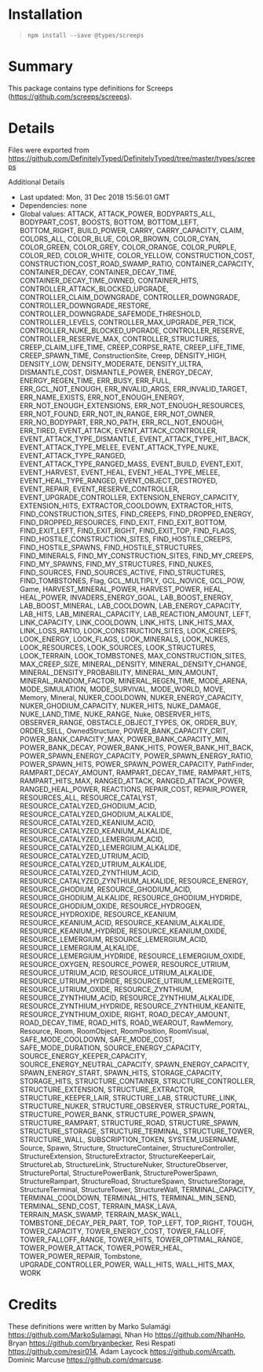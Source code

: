 # Installation
> `npm install --save @types/screeps`

# Summary
This package contains type definitions for Screeps (https://github.com/screeps/screeps).

# Details
Files were exported from https://github.com/DefinitelyTyped/DefinitelyTyped/tree/master/types/screeps

Additional Details
 * Last updated: Mon, 31 Dec 2018 15:56:01 GMT
 * Dependencies: none
 * Global values: ATTACK, ATTACK_POWER, BODYPARTS_ALL, BODYPART_COST, BOOSTS, BOTTOM, BOTTOM_LEFT, BOTTOM_RIGHT, BUILD_POWER, CARRY, CARRY_CAPACITY, CLAIM, COLORS_ALL, COLOR_BLUE, COLOR_BROWN, COLOR_CYAN, COLOR_GREEN, COLOR_GREY, COLOR_ORANGE, COLOR_PURPLE, COLOR_RED, COLOR_WHITE, COLOR_YELLOW, CONSTRUCTION_COST, CONSTRUCTION_COST_ROAD_SWAMP_RATIO, CONTAINER_CAPACITY, CONTAINER_DECAY, CONTAINER_DECAY_TIME, CONTAINER_DECAY_TIME_OWNED, CONTAINER_HITS, CONTROLLER_ATTACK_BLOCKED_UPGRADE, CONTROLLER_CLAIM_DOWNGRADE, CONTROLLER_DOWNGRADE, CONTROLLER_DOWNGRADE_RESTORE, CONTROLLER_DOWNGRADE_SAFEMODE_THRESHOLD, CONTROLLER_LEVELS, CONTROLLER_MAX_UPGRADE_PER_TICK, CONTROLLER_NUKE_BLOCKED_UPGRADE, CONTROLLER_RESERVE, CONTROLLER_RESERVE_MAX, CONTROLLER_STRUCTURES, CREEP_CLAIM_LIFE_TIME, CREEP_CORPSE_RATE, CREEP_LIFE_TIME, CREEP_SPAWN_TIME, ConstructionSite, Creep, DENSITY_HIGH, DENSITY_LOW, DENSITY_MODERATE, DENSITY_ULTRA, DISMANTLE_COST, DISMANTLE_POWER, ENERGY_DECAY, ENERGY_REGEN_TIME, ERR_BUSY, ERR_FULL, ERR_GCL_NOT_ENOUGH, ERR_INVALID_ARGS, ERR_INVALID_TARGET, ERR_NAME_EXISTS, ERR_NOT_ENOUGH_ENERGY, ERR_NOT_ENOUGH_EXTENSIONS, ERR_NOT_ENOUGH_RESOURCES, ERR_NOT_FOUND, ERR_NOT_IN_RANGE, ERR_NOT_OWNER, ERR_NO_BODYPART, ERR_NO_PATH, ERR_RCL_NOT_ENOUGH, ERR_TIRED, EVENT_ATTACK, EVENT_ATTACK_CONTROLLER, EVENT_ATTACK_TYPE_DISMANTLE, EVENT_ATTACK_TYPE_HIT_BACK, EVENT_ATTACK_TYPE_MELEE, EVENT_ATTACK_TYPE_NUKE, EVENT_ATTACK_TYPE_RANGED, EVENT_ATTACK_TYPE_RANGED_MASS, EVENT_BUILD, EVENT_EXIT, EVENT_HARVEST, EVENT_HEAL, EVENT_HEAL_TYPE_MELEE, EVENT_HEAL_TYPE_RANGED, EVENT_OBJECT_DESTROYED, EVENT_REPAIR, EVENT_RESERVE_CONTROLLER, EVENT_UPGRADE_CONTROLLER, EXTENSION_ENERGY_CAPACITY, EXTENSION_HITS, EXTRACTOR_COOLDOWN, EXTRACTOR_HITS, FIND_CONSTRUCTION_SITES, FIND_CREEPS, FIND_DROPPED_ENERGY, FIND_DROPPED_RESOURCES, FIND_EXIT, FIND_EXIT_BOTTOM, FIND_EXIT_LEFT, FIND_EXIT_RIGHT, FIND_EXIT_TOP, FIND_FLAGS, FIND_HOSTILE_CONSTRUCTION_SITES, FIND_HOSTILE_CREEPS, FIND_HOSTILE_SPAWNS, FIND_HOSTILE_STRUCTURES, FIND_MINERALS, FIND_MY_CONSTRUCTION_SITES, FIND_MY_CREEPS, FIND_MY_SPAWNS, FIND_MY_STRUCTURES, FIND_NUKES, FIND_SOURCES, FIND_SOURCES_ACTIVE, FIND_STRUCTURES, FIND_TOMBSTONES, Flag, GCL_MULTIPLY, GCL_NOVICE, GCL_POW, Game, HARVEST_MINERAL_POWER, HARVEST_POWER, HEAL, HEAL_POWER, INVADERS_ENERGY_GOAL, LAB_BOOST_ENERGY, LAB_BOOST_MINERAL, LAB_COOLDOWN, LAB_ENERGY_CAPACITY, LAB_HITS, LAB_MINERAL_CAPACITY, LAB_REACTION_AMOUNT, LEFT, LINK_CAPACITY, LINK_COOLDOWN, LINK_HITS, LINK_HITS_MAX, LINK_LOSS_RATIO, LOOK_CONSTRUCTION_SITES, LOOK_CREEPS, LOOK_ENERGY, LOOK_FLAGS, LOOK_MINERALS, LOOK_NUKES, LOOK_RESOURCES, LOOK_SOURCES, LOOK_STRUCTURES, LOOK_TERRAIN, LOOK_TOMBSTONES, MAX_CONSTRUCTION_SITES, MAX_CREEP_SIZE, MINERAL_DENSITY, MINERAL_DENSITY_CHANGE, MINERAL_DENSITY_PROBABILITY, MINERAL_MIN_AMOUNT, MINERAL_RANDOM_FACTOR, MINERAL_REGEN_TIME, MODE_ARENA, MODE_SIMULATION, MODE_SURVIVAL, MODE_WORLD, MOVE, Memory, Mineral, NUKER_COOLDOWN, NUKER_ENERGY_CAPACITY, NUKER_GHODIUM_CAPACITY, NUKER_HITS, NUKE_DAMAGE, NUKE_LAND_TIME, NUKE_RANGE, Nuke, OBSERVER_HITS, OBSERVER_RANGE, OBSTACLE_OBJECT_TYPES, OK, ORDER_BUY, ORDER_SELL, OwnedStructure, POWER_BANK_CAPACITY_CRIT, POWER_BANK_CAPACITY_MAX, POWER_BANK_CAPACITY_MIN, POWER_BANK_DECAY, POWER_BANK_HITS, POWER_BANK_HIT_BACK, POWER_SPAWN_ENERGY_CAPACITY, POWER_SPAWN_ENERGY_RATIO, POWER_SPAWN_HITS, POWER_SPAWN_POWER_CAPACITY, PathFinder, RAMPART_DECAY_AMOUNT, RAMPART_DECAY_TIME, RAMPART_HITS, RAMPART_HITS_MAX, RANGED_ATTACK, RANGED_ATTACK_POWER, RANGED_HEAL_POWER, REACTIONS, REPAIR_COST, REPAIR_POWER, RESOURCES_ALL, RESOURCE_CATALYST, RESOURCE_CATALYZED_GHODIUM_ACID, RESOURCE_CATALYZED_GHODIUM_ALKALIDE, RESOURCE_CATALYZED_KEANIUM_ACID, RESOURCE_CATALYZED_KEANIUM_ALKALIDE, RESOURCE_CATALYZED_LEMERGIUM_ACID, RESOURCE_CATALYZED_LEMERGIUM_ALKALIDE, RESOURCE_CATALYZED_UTRIUM_ACID, RESOURCE_CATALYZED_UTRIUM_ALKALIDE, RESOURCE_CATALYZED_ZYNTHIUM_ACID, RESOURCE_CATALYZED_ZYNTHIUM_ALKALIDE, RESOURCE_ENERGY, RESOURCE_GHODIUM, RESOURCE_GHODIUM_ACID, RESOURCE_GHODIUM_ALKALIDE, RESOURCE_GHODIUM_HYDRIDE, RESOURCE_GHODIUM_OXIDE, RESOURCE_HYDROGEN, RESOURCE_HYDROXIDE, RESOURCE_KEANIUM, RESOURCE_KEANIUM_ACID, RESOURCE_KEANIUM_ALKALIDE, RESOURCE_KEANIUM_HYDRIDE, RESOURCE_KEANIUM_OXIDE, RESOURCE_LEMERGIUM, RESOURCE_LEMERGIUM_ACID, RESOURCE_LEMERGIUM_ALKALIDE, RESOURCE_LEMERGIUM_HYDRIDE, RESOURCE_LEMERGIUM_OXIDE, RESOURCE_OXYGEN, RESOURCE_POWER, RESOURCE_UTRIUM, RESOURCE_UTRIUM_ACID, RESOURCE_UTRIUM_ALKALIDE, RESOURCE_UTRIUM_HYDRIDE, RESOURCE_UTRIUM_LEMERGITE, RESOURCE_UTRIUM_OXIDE, RESOURCE_ZYNTHIUM, RESOURCE_ZYNTHIUM_ACID, RESOURCE_ZYNTHIUM_ALKALIDE, RESOURCE_ZYNTHIUM_HYDRIDE, RESOURCE_ZYNTHIUM_KEANITE, RESOURCE_ZYNTHIUM_OXIDE, RIGHT, ROAD_DECAY_AMOUNT, ROAD_DECAY_TIME, ROAD_HITS, ROAD_WEAROUT, RawMemory, Resource, Room, RoomObject, RoomPosition, RoomVisual, SAFE_MODE_COOLDOWN, SAFE_MODE_COST, SAFE_MODE_DURATION, SOURCE_ENERGY_CAPACITY, SOURCE_ENERGY_KEEPER_CAPACITY, SOURCE_ENERGY_NEUTRAL_CAPACITY, SPAWN_ENERGY_CAPACITY, SPAWN_ENERGY_START, SPAWN_HITS, STORAGE_CAPACITY, STORAGE_HITS, STRUCTURE_CONTAINER, STRUCTURE_CONTROLLER, STRUCTURE_EXTENSION, STRUCTURE_EXTRACTOR, STRUCTURE_KEEPER_LAIR, STRUCTURE_LAB, STRUCTURE_LINK, STRUCTURE_NUKER, STRUCTURE_OBSERVER, STRUCTURE_PORTAL, STRUCTURE_POWER_BANK, STRUCTURE_POWER_SPAWN, STRUCTURE_RAMPART, STRUCTURE_ROAD, STRUCTURE_SPAWN, STRUCTURE_STORAGE, STRUCTURE_TERMINAL, STRUCTURE_TOWER, STRUCTURE_WALL, SUBSCRIPTION_TOKEN, SYSTEM_USERNAME, Source, Spawn, Structure, StructureContainer, StructureController, StructureExtension, StructureExtractor, StructureKeeperLair, StructureLab, StructureLink, StructureNuker, StructureObserver, StructurePortal, StructurePowerBank, StructurePowerSpawn, StructureRampart, StructureRoad, StructureSpawn, StructureStorage, StructureTerminal, StructureTower, StructureWall, TERMINAL_CAPACITY, TERMINAL_COOLDOWN, TERMINAL_HITS, TERMINAL_MIN_SEND, TERMINAL_SEND_COST, TERRAIN_MASK_LAVA, TERRAIN_MASK_SWAMP, TERRAIN_MASK_WALL, TOMBSTONE_DECAY_PER_PART, TOP, TOP_LEFT, TOP_RIGHT, TOUGH, TOWER_CAPACITY, TOWER_ENERGY_COST, TOWER_FALLOFF, TOWER_FALLOFF_RANGE, TOWER_HITS, TOWER_OPTIMAL_RANGE, TOWER_POWER_ATTACK, TOWER_POWER_HEAL, TOWER_POWER_REPAIR, Tombstone, UPGRADE_CONTROLLER_POWER, WALL_HITS, WALL_HITS_MAX, WORK

# Credits
These definitions were written by Marko Sulamägi <https://github.com/MarkoSulamagi>, Nhan Ho <https://github.com/NhanHo>, Bryan <https://github.com/bryanbecker>, Resi Respati <https://github.com/resir014>, Adam Laycock <https://github.com/Arcath>, Dominic Marcuse <https://github.com/dmarcuse>.
